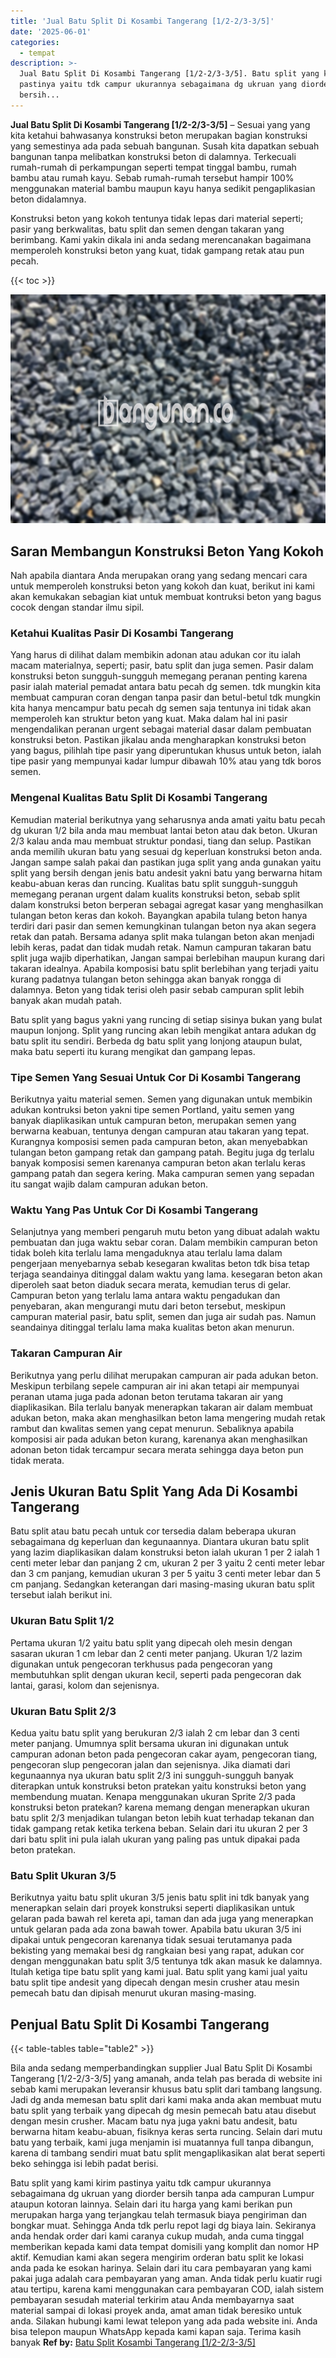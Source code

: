 ```yaml
---
title: 'Jual Batu Split Di Kosambi Tangerang [1/2-2/3-3/5]'
date: '2025-06-01'
categories:
  - tempat
description: >-
  Jual Batu Split Di Kosambi Tangerang [1/2-2/3-3/5]. Batu split yang kami kirim
  pastinya yaitu tdk campur ukurannya sebagaimana dg ukruan yang diorder
  bersih...
---
```


**Jual Batu Split Di Kosambi Tangerang \[1/2-2/3-3/5\]** – Sesuai yang yang kita ketahui bahwasanya konstruksi beton merupakan bagian konstruksi yang semestinya ada pada sebuah bangunan. Susah kita dapatkan sebuah bangunan tanpa melibatkan konstruksi beton di dalamnya. Terkecuali rumah-rumah di perkampungan seperti tempat tinggal bambu, rumah bambu atau rumah kayu. Sebab rumah-rumah tersebut hampir 100% menggunakan material bambu maupun kayu hanya sedikit pengaplikasian beton didalamnya.

Konstruksi beton yang kokoh tentunya tidak lepas dari material seperti; pasir yang berkwalitas, batu split dan semen dengan takaran yang berimbang. Kami yakin dikala ini anda sedang merencanakan bagaimana memperoleh konstruksi beton yang kuat, tidak gampang retak atau pun pecah.

{{< toc >}}

![Jual Batu Split Di Kosambi Tangerang [1/2-2/3-3/5]](/images/jual-batu-split-01.png)

## Saran Membangun Konstruksi Beton Yang Kokoh

Nah apabila diantara Anda merupakan orang yang sedang mencari cara untuk memperoleh konstruksi beton yang kokoh dan kuat, berikut ini kami akan kemukakan sebagian kiat untuk membuat kontruksi beton yang bagus cocok dengan standar ilmu sipil.

### Ketahui Kualitas Pasir Di Kosambi Tangerang

Yang harus di dilihat dalam membikin adonan atau adukan cor itu ialah macam materialnya, seperti; pasir, batu split dan juga semen. Pasir dalam konstruksi beton sungguh-sungguh memegang peranan penting karena pasir ialah material pemadat antara batu pecah dg semen. tdk mungkin kita membuat campuran coran dengan tanpa pasir dan betul-betul tdk mungkin kita hanya mencampur batu pecah dg semen saja tentunya ini tidak akan memperoleh kan struktur beton yang kuat. Maka dalam hal ini pasir mengendalikan peranan urgent sebagai material dasar dalam pembuatan konstruksi beton. Pastikan jikalau anda mengharapkan konstruksi beton yang bagus, pilihlah tipe pasir yang diperuntukan khusus untuk beton, ialah tipe pasir yang mempunyai kadar lumpur dibawah 10% atau yang tdk boros semen.

### Mengenal Kualitas Batu Split Di Kosambi Tangerang

Kemudian material berikutnya yang seharusnya anda amati yaitu batu pecah dg ukuran 1/2 bila anda mau membuat lantai beton atau dak beton. Ukuran 2/3 kalau anda mau membuat struktur pondasi, tiang dan selup. Pastikan anda memilih ukuran batu yang sesuai dg keperluan konstruksi beton anda. Jangan sampe salah pakai dan pastikan juga split yang anda gunakan yaitu split yang bersih dengan jenis batu andesit yakni batu yang berwarna hitam keabu-abuan keras dan runcing. Kualitas batu split sungguh-sungguh memegang peranan urgent dalam kualits konstruksi beton, sebab split dalam konstruksi beton berperan sebagai agregat kasar yang menghasilkan tulangan beton keras dan kokoh. Bayangkan apabila tulang beton hanya terdiri dari pasir dan semen kemungkinan tulangan beton nya akan segera retak dan patah. Bersama adanya split maka tulangan beton akan menjadi lebih keras, padat dan tidak mudah retak. Namun campuran takaran batu split juga wajib diperhatikan, Jangan sampai berlebihan maupun kurang dari takaran idealnya. Apabila komposisi batu split berlebihan yang terjadi yaitu kurang padatnya tulangan beton sehingga akan banyak rongga di dalamnya. Beton yang tidak terisi oleh pasir sebab campuran split lebih banyak akan mudah patah.

Batu split yang bagus yakni yang runcing di setiap sisinya bukan yang bulat maupun lonjong. Split yang runcing akan lebih mengikat antara adukan dg batu split itu sendiri. Berbeda dg batu split yang lonjong ataupun bulat, maka batu seperti itu kurang mengikat dan gampang lepas.

### Tipe Semen Yang Sesuai Untuk Cor Di Kosambi Tangerang

Berikutnya yaitu material semen. Semen yang digunakan untuk membikin adukan kontruksi beton yakni tipe semen Portland, yaitu semen yang banyak diaplikasikan untuk campuran beton, merupakan semen yang berwarna keabuan, tentunya dengan campuran atau takaran yang tepat. Kurangnya komposisi semen pada campuran beton, akan menyebabkan tulangan beton gampang retak dan gampang patah. Begitu juga dg terlalu banyak komposisi semen karenanya campuran beton akan terlalu keras gampang patah dan segera kering. Maka campuran semen yang sepadan itu sangat wajib dalam campuran adukan beton.

### Waktu Yang Pas Untuk Cor Di Kosambi Tangerang

Selanjutnya yang memberi pengaruh mutu beton yang dibuat adalah waktu pembuatan dan juga waktu sebar coran. Dalam membikin campuran beton tidak boleh kita terlalu lama mengaduknya atau terlalu lama dalam pengerjaan menyebarnya sebab kesegaran kwalitas beton tdk bisa tetap terjaga seandainya ditinggal dalam waktu yang lama. kesegaran beton akan diperoleh saat beton diaduk secara merata, kemudian terus di gelar. Campuran beton yang terlalu lama antara waktu pengadukan dan penyebaran, akan mengurangi mutu dari beton tersebut, meskipun campuran material pasir, batu split, semen dan juga air sudah pas. Namun seandainya ditinggal terlalu lama maka kualitas beton akan menurun.

### Takaran Campuran Air

Berikutnya yang perlu dilihat merupakan campuran air pada adukan beton. Meskipun terbilang sepele campuran air ini akan tetapi air mempunyai peranan utama juga pada adonan beton terutama takaran air yang diaplikasikan. Bila terlalu banyak menerapkan takaran air dalam membuat adukan beton, maka akan menghasilkan beton lama mengering mudah retak rambut dan kwalitas semen yang cepat menurun. Sebaliknya apabila komposisi air pada adukan beton kurang, karenanya akan menghasilkan adonan beton tidak tercampur secara merata sehingga daya beton pun tidak merata.

## Jenis Ukuran Batu Split Yang Ada Di Kosambi Tangerang

Batu split atau batu pecah untuk cor tersedia dalam beberapa ukuran sebagaimana dg keperluan dan kegunaannya. Diantara ukuran batu split yang lazim diaplikasikan dalam konstruksi beton ialah ukuran 1 per 2 ialah 1 centi meter lebar dan panjang 2 cm, ukuran 2 per 3 yaitu 2 centi meter lebar dan 3 cm panjang, kemudian ukuran 3 per 5 yaitu 3 centi meter lebar dan 5 cm panjang. Sedangkan keterangan dari masing-masing ukuran batu split tersebut ialah berikut ini.

### Ukuran Batu Split 1/2

Pertama ukuran 1/2 yaitu batu split yang dipecah oleh mesin dengan sasaran ukuran 1 cm lebar dan 2 centi meter panjang. Ukuran 1/2 lazim digunakan untuk pengecoran terkhusus pada pengecoran yang membutuhkan split dengan ukuran kecil, seperti pada pengecoran dak lantai, garasi, kolom dan sejenisnya.

### Ukuran Batu Split 2/3

Kedua yaitu batu split yang berukuran 2/3 ialah 2 cm lebar dan 3 centi meter panjang. Umumnya split bersama ukuran ini digunakan untuk campuran adonan beton pada pengecoran cakar ayam, pengecoran tiang, pengecoran slup pengecoran jalan dan sejenisnya. Jika diamati dari kegunaannya nya ukuran batu split 2/3 ini sungguh-sungguh banyak diterapkan untuk konstruksi beton pratekan yaitu konstruksi beton yang membendung muatan. Kenapa menggunakan ukuran Sprite 2/3 pada konstruksi beton pratekan? karena memang dengan menerapkan ukuran batu split 2/3 menjadikan tulangan beton lebih kuat terhadap tekanan dan tidak gampang retak ketika terkena beban. Selain dari itu ukuran 2 per 3 dari batu split ini pula ialah ukuran yang paling pas untuk dipakai pada beton pratekan.

### Batu Split Ukuran 3/5

Berikutnya yaitu batu split ukuran 3/5 jenis batu split ini tdk banyak yang menerapkan selain dari proyek konstruksi seperti diaplikasikan untuk gelaran pada bawah rel kereta api, taman dan ada juga yang menerapkan untuk gelaran pada ada zona bawah tower. Apabila batu ukuran 3/5 ini dipakai untuk pengecoran karenanya tidak sesuai terutamanya pada bekisting yang memakai besi dg rangkaian besi yang rapat, adukan cor dengan menggunakan batu split 3/5 tentunya tdk akan masuk ke dalamnya. Itulah ketiga tipe batu split yang kami jual. Batu split yang kami jual yaitu batu split tipe andesit yang dipecah dengan mesin crusher atau mesin pemecah batu dan dipisah menurut ukuran masing-masing.

## Penjual Batu Split Di Kosambi Tangerang

{{< table-tables table="table2" >}}

Bila anda sedang memperbandingkan supplier Jual Batu Split Di Kosambi Tangerang \[1/2-2/3-3/5\] yang amanah, anda telah pas berada di website ini sebab kami merupakan leveransir khusus batu split dari tambang langsung. Jadi dg anda memesan batu split dari kami maka anda akan membuat mutu batu split yang terbaik yang dipecah dg mesin pemecah batu atau disebut dengan mesin crusher. Macam batu nya juga yakni batu andesit, batu berwarna hitam keabu-abuan, fisiknya keras serta runcing. Selain dari mutu batu yang terbaik, kami juga menjamin isi muatannya full tanpa dibangun, karena di tambang sendiri muat batu split mengaplikasikan alat berat seperti beko sehingga isi lebih padat berisi.

Batu split yang kami kirim pastinya yaitu tdk campur ukurannya sebagaimana dg ukruan yang diorder bersih tanpa ada campuran Lumpur ataupun kotoran lainnya. Selain dari itu harga yang kami berikan pun merupakan harga yang terjangkau telah termasuk biaya pengiriman dan bongkar muat. Sehingga Anda tdk perlu repot lagi dg biaya lain. Sekiranya anda hendak order dari kami caranya cukup mudah, anda cuma tinggal memberikan kepada kami data tempat domisili yang komplit dan nomor HP aktif. Kemudian kami akan segera mengirim orderan batu split ke lokasi anda pada ke esokan harinya. Selain dari itu cara pembayaran yang kami pakai juga adalah cara pembayaran yang aman. Anda tidak perlu kuatir rugi atau tertipu, karena kami menggunakan cara pembayaran COD, ialah sistem pembayaran sesudah material terkirim atau Anda membayarnya saat material sampai di lokasi proyek anda, amat aman tidak beresiko untuk anda. Silakan hubungi kami lewat telepon yang ada pada website ini. Anda bisa telepon maupun WhatsApp kepada kami kapan saja. Terima kasih banyak
**Ref by:** [Batu Split Kosambi Tangerang [1/2-2/3-3/5]](https://id.wikipedia.org/wiki/Batu)

